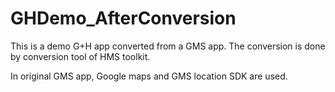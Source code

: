 # GHDemo_AfterConversion
This is a demo G+H app converted from a GMS app. The conversion is done by conversion tool of HMS toolkit. 

In original GMS app, Google maps and GMS location SDK are used.

